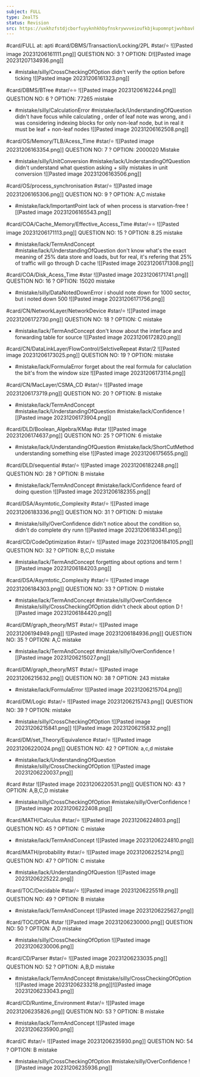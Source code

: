 ```yaml
---
subject: FULL
type: ZealTS
status: Revision
src: https://uxkhzfstdjcborfuyyknhkhbyfnskrywvveioufkbjkupomnptjwvhbavkysuhi.vercel.app/solution.html?testId=63b6bc64e3434808bfe6884d&test_id=46
---
```

#card/FULL 
at: apti
#card/DBMS/Transaction/Locking/2PL
#star/⭐
![[Pasted image 20231206161111.png]]
QUESTION NO: 3
?
OPTION: D![[Pasted image 20231207134936.png]]
- #mistake/silly/CrossCheckingOfOption didn't verify the option before ticking
![[Pasted image 20231206161323.png]] 


#card/DBMS/BTree
#star/⭐⭐
![[Pasted image 20231206162244.png]]
QUESTION NO: 6
?
OPTION: 77265
mistake
-  #mistake/silly/CalculationError #mistake/lack/UnderstandingOfQuestion didn't have focus while calculating , order of leaf note was wrong, and i was considering indexing blocks for only non-leaf node, but in real it must be leaf + non-leaf nodes
![[Pasted image 20231206162508.png]] <!--SR:!2023-12-28,6,172-->


#card/OS/Memory/TLB/Acess_Time
#star/⭐
![[Pasted image 20231206163354.png]]
QUESTION NO: 7
?
OPTION: 2000020
Mistake
- #mistake/silly/UnitConversion #mistake/lack/UnderstandingOfQuestion  didn't understand what question asking + silly mistakes in unit conversion
![[Pasted image 20231206163506.png]]


#card/OS/process_synchronisation
#star/⭐ 
![[Pasted image 20231206165306.png]]
QUESTION NO: 9
?
OPTION: A,C
mistake 
- #mistake/lack/ImportantPoint lack of when process is starvation-free
![[Pasted image 20231206165543.png]]


#card/COA/Cache_Memory/Effective_Access_Time
#star/⭐⭐
![[Pasted image 20231206171113.png]]
QUESTION NO: 15
?
OPTION: 8.25
mistake
- #mistake/lack/TermAndConcept  #mistake/lack/UnderstandingOfQuestion  don't know what's the exact meaning of 25% data store and loads, but for real, it's refering that 25% of traffic will go through D cache
![[Pasted image 20231206171308.png]] <!--SR:!2024-01-07,16,192-->

#card/COA/Disk_Acess_Time
#star
![[Pasted image 20231206171741.png]]
QUESTION NO: 16
?
OPTION: 15020
mistake
- #mistake/silly/DataNotedDownError i should note down for 1000 sector, but i noted down 500
![[Pasted image 20231206171756.png]] <!--SR:!2024-01-01,10,192-->


#card/CN/NetworkLayer/NetworkDevice
#star/⭐
![[Pasted image 20231206172730.png]]
QUESTION NO: 18
?
OPTION: C
mistake
- #mistake/lack/TermAndConcept don't know about the interface and forwarding table for source
![[Pasted image 20231206172820.png]] <!--SR:!2024-01-06,10,192-->


#card/CN/DataLinkLayer/FlowControl/SelctiveRepeat
#star/2
![[Pasted image 20231206173025.png]]
QUESTION NO: 19
?
OPTION:
mistake
- #mistake/lack/FormulaError forget about the real formula for caluclation the bit's from the window size
![[Pasted image 20231206173114.png]] <!--SR:!2024-01-06,11,192-->

#card/CN/MacLayer/CSMA_CD
#star/⭐
![[Pasted image 20231206173719.png]]
QUESTION NO: 20
?
OPTION: B
mistake
- #mistake/lack/TermAndConcept #mistake/lack/UnderstandingOfQuestion #mistake/lack/Confidence
![[Pasted image 20231206173904.png]] <!--SR:!2024-01-07,11,192-->

#card/DLD/Boolean_Algebra/KMap
#star
![[Pasted image 20231206174637.png]]
QUESTION NO: 25
?
OPTION: 6
mistake
- #mistake/lack/UnderstandingOfQuestion #mistake/lack/ShortCutMethod understanding something else
![[Pasted image 20231206175655.png]] <!--SR:!2023-12-16,4,172-->


#card/DLD/sequential
#star/⭐
![[Pasted image 20231206182248.png]]
QUESTION NO: 28
?
OPTION: B
mistake
- #mistake/lack/TermAndConcept #mistake/lack/Confidence feard of doing question
![[Pasted image 20231206182355.png]] <!--SR:!2023-12-17,4,172-->

#card/DSA/Asymtotic_Complexity 
#star/⭐ 
![[Pasted image 20231206183336.png]]
QUESTION NO: 31
?
OPTION: D
mistake 
- #mistake/silly/OverConfidence didn't notice about the condition so, didn't do complete dry runn
![[Pasted image 20231206183341.png]] 

#card/CD/CodeOptimization
#star/⭐
![[Pasted image 20231206184105.png]]
QUESTION NO: 32
?
OPTION: B,C,D
mistake
- #mistake/lack/TermAndConcept forgetting about options and term
![[Pasted image 20231206184203.png]] <!--SR:!2024-02-07,27,210-->

#card/DSA/Asymtotic_Complexity 
#star/⭐ 
![[Pasted image 20231206184303.png]]
QUESTION NO: 33
?
OPTION: D
mistake 
- #mistake/lack/TermAndConcept #mistake/silly/OverConfidence #mistake/silly/CrossCheckingOfOption  didn't check about option D
![[Pasted image 20231206184420.png]] 

#card/DM/graph_theory/MST
#star/⭐ ![[Pasted image 20231206194949.png]]
![[Pasted image 20231206184936.png]]
QUESTION NO: 35
?
OPTION: A,C
mistake 
- #mistake/lack/TermAndConcept #mistake/silly/OverConfidence 
![[Pasted image 20231206215027.png]] 


#card/DM/graph_theory/MST 
#star/⭐ 
![[Pasted image 20231206215632.png]]
QUESTION NO: 38
?
OPTION: 243
mistake 
- #mistake/lack/FormulaError 
![[Pasted image 20231206215704.png]] 


#card/DM/Logic
#star/⭐
![[Pasted image 20231206215743.png]]
QUESTION NO: 39
?
OPTION:
mistake
- #mistake/silly/CrossCheckingOfOption
![[Pasted image 20231206215841.png]]
![[Pasted image 20231206215832.png]] <!--SR:!2023-12-17,4,172-->

#card/DM/set_Theory/Equivalence
#star/⭐ 
![[Pasted image 20231206220024.png]]
QUESTION NO: 42
?
OPTION: a,c,d
mistake 
- #mistake/lack/UnderstandingOfQuestion #mistake/silly/CrossCheckingOfOption 
![[Pasted image 20231206220037.png]] 


#card
#star
![[Pasted image 20231206220531.png]]
QUESTION NO: 43
?
OPTION: A,B,C,D
mistake
- #mistake/silly/CrossCheckingOfOption #mistake/silly/OverConfidence
![[Pasted image 20231206222408.png]] <!--SR:!2024-01-19,24,210-->

#card/MATH/Calculus
#star/⭐ 
![[Pasted image 20231206224803.png]]
QUESTION NO: 45
?
OPTION: C
mistake 
- #mistake/lack/TermAndConcept 
![[Pasted image 20231206224810.png]] 

#card/MATH/probability 
#star/⭐ 
![[Pasted image 20231206225214.png]]
QUESTION NO: 47
?
OPTION: C
mistake 
- #mistake/lack/UnderstandingOfQuestion 
![[Pasted image 20231206225222.png]] 

#card/TOC/Decidable
#star/⭐ 
![[Pasted image 20231206225519.png]]
QUESTION NO: 49
?
OPTION: B
mistake 
- #mistake/lack/TermAndConcept 
![[Pasted image 20231206225627.png]] 

#card/TOC/DPDA
#star
![[Pasted image 20231206230000.png]]
QUESTION NO: 50
?
OPTION: A,D
mistake 
- #mistake/silly/CrossCheckingOfOption 
![[Pasted image 20231206230006.png]] 

#card/CD/Parser
#star/⭐
![[Pasted image 20231206233035.png]]
QUESTION NO: 52
?
OPTION: A,B,D
mistake
- #mistake/lack/TermAndConcept #mistake/silly/CrossCheckingOfOption
![[Pasted image 20231206233218.png]]![[Pasted image 20231206233043.png]] <!--SR:!2024-02-09,29,212-->


#card/CD/Runtime_Environment
#star/⭐
![[Pasted image 20231206235826.png]]
QUESTION NO: 53
?
OPTION: B
mistake
- #mistake/lack/TermAndConcept
![[Pasted image 20231206235900.png]] <!--SR:!2024-02-04,21,212-->


#card/C
#star/⭐
![[Pasted image 20231206235930.png]]
QUESTION NO: 54
?
OPTION: B
mistake
- #mistake/silly/CrossCheckingOfOption #mistake/silly/OverConfidence
![[Pasted image 20231206235936.png]] <!--SR:!2024-01-21,10,190-->

